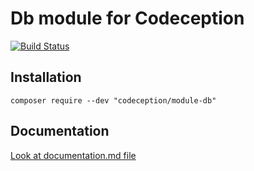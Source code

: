 # Db module for Codeception

[![Build Status](https://travis-ci.org/Codeception/module-db.svg?branch=master)](https://travis-ci.org/Codeception/module-db)

## Installation

```
composer require --dev "codeception/module-db"
```

## Documentation

<a href="documentation.md">Look at documentation.md file</a>
